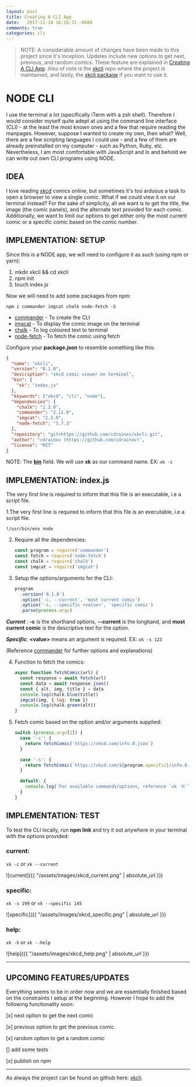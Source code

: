 ```yaml
---
layout: post
title: Creating A CLI App
date:   2017-11-18 16:16:31 -0600
comments: true
categories: cli
---
```


> NOTE: A considerable amount of changes have been made to this project since
> it's inception. Updates include new options to get next, previous, and random
> comics. These feature are explained in
> [Creating A CLI App](https://cdrainxv.github.io/blog/cli/2017/11/18/creating-a-cli-app.html).
> Also of note is the [xkcli](https://github.com/cdrainxv/xkcli) repo where the
> project is maintained, and lastly, the
> [xkcli package](https://www.npmjs.com/package/xkcli) if you want to use it.

# NODE CLI

I use the terminal a lot (specifically iTerm with a zsh shell). Therefore I
would consider myself quite adept at using the command line interface (CLI) - at
the least the most known ones and a few that require reading the manpages.
However, suppose I wanted to create my own, then what? Well, there are a few
scripting languages I could use - and a few of them are already preinstalled on
my computer - such as Python, Ruby, etc. Nevertheless, I am most comfortable
with JavaScript and lo and behold we can write out own CLI programs using NODE.

## IDEA

I love reading [xkcd](https://www.xkcd.com) comics online, but sometimes it's
too arduous a task to open a browser to view a single comic. What if we could
view it on our terminal instead? For the sake of simplicity, all we want is to
get the title, the image (the comic panels), and the alternate text provided for
each comic. Additionally, we want to limit our options to get either only the
most current comic or a specific comic based on the comic number.

## IMPLEMENTATION: SETUP

Since this is a NODE app, we will need to configure it as such (using npm or
yarn):

1. mkdir xkcli && cd xkcli
2. npm init
3. touch index.js

Now we will need to add some packages from npm:

`npm i commander imgcat chalk node-fetch -S`

* [commander](https://www.npmjs.com/package/commander) - To create the CLI
* [imgcat](https://www.npmjs.com/package/imgcat) - To display the comic image on
  the terminal
* [chalk](https://www.npmjs.com/package/) - To log coloured text to terminal
* [node-fetch](https://www.npmjs.com/package/node-fetch) - To fetch the comic
  using fetch

Configure your **package.json** to resemble something like this:

```json
{
  "name": "xkcli",
  "version": "0.1.0",
  "description": "xkcd comic viewer on terminal",
  "bin": {
    "xk": "index.js"
  },
  "keywords": ["xkcd", "cli", "node"],
  "dependencies": {
    "chalk": "2.3.0",
    "commander": "2.11.0",
    "imgcat": "2.3.0",
    "node-fetch": "1.7.3"
  },
  "repository": "git+https://github.com/cdrainxv/xkcli.git",
  "author": "cdrainxv (https://github.com/cdrainxv)",
  "license": "MIT"
}
```

NOTE: The [**bin**](https://docs.npmjs.com/files/package.json#bin) field. We
will use **xk** as our command name. EX: `xk -c`

## IMPLEMENTATION: index.js

The very first line is required to inform that this file is an executable, i.e a
script file.

1.The very first line is required to inform that this file is an executable, i.e
a script file.

`!/usr/bin/env node`

2. Require all the dependencies:

   ```javascript
   const program = require('commander')
   const fetch = require('node-fetch')
   const chalk = require('chalk')
   const imgcat = require('imgcat')
   ```

3) Setup the options/arguments for the CLI:

   ```javascript
   program
     .version('0.1.0')
     .option('-c, --current', 'most current comic')
     .option('-s, --specific <value>', 'specific comic')
     .parse(process.argv)
   ```

**_Current_** : **-c** is the shorthand options, **--current** is the longhand,
and **most current comic** is the descriptive text for the option.

**_Specific_**: **\<value\>** means an argument is required. EX: `xk -s 123`

(Reference [commander](https://www.npmjs.com/package/commander) for further
options and explanations)

4. Function to fetch the comics:

   ```javascript
   async function fetchComic(url) {
     const response = await fetch(url)
     const data = await response.json()
     const { alt, img, title } = data
     console.log(chalk.blue(title))
     imgcat(img, { log: true })
     console.log(chalk.green(alt))
   }
   ```

5) Fetch comic based on the option and/or arguments supplied:

   ```javascript
   switch (process.argv[2]) {
     case '-c': {
       return fetchComic(`https://xkcd.com/info.0.json`)
     }

     case '-s': {
       return fetchComic(`https://xkcd.com/${program.specific}/info.0.json`)
     }

     default: {
       console.log('For available commands/options, reference `xk -h`')
     }
   }
   ```

## IMPLEMENTATION: TEST

To test the CLI locally, run **npm link** and try it out anywhere in your
terminal with the options provided:

### current:

`xk -c` or `xk --current`

![current]({{ "/assets/images/xkcd_current.png" | absolute_url }})

### specific:

`xk -s 199` or `xk --specific 145`

![specific]({{ "/assets/images/xkcd_specific.png" | absolute_url }})

### help:

`xk -h` or `xk --help`

![help]({{ "/assets/images/xkcd_help.png" | absolute_url }})

---

## UPCOMING FEATURES/UPDATES

Everything seems to be in order now and we are essentially finished based on the
constraints I setup at the beginning. However I hope to add the following
functionality soon:

[x] next option to get the next comic

[x] previous option to get the previous comic

[x] random option to get a random comic

[] add some tests

[x] publish on npm

---

As always the project can be found on github here:
[xkcli](https://github.com/cdrainxv/xkcli).
